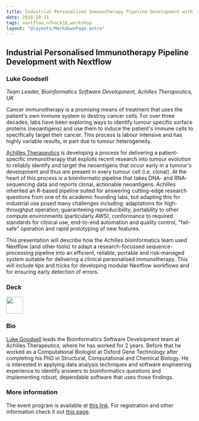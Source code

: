 ```yaml
---
title: Industrial Personalised Immunotherapy Pipeline Development with Nextflow
date: 2018-10-11
tags: nextflow,nfhack18,workshop
layout: "@layouts/MarkdownPage.astro"
---
```


## Industrial Personalised Immunotherapy Pipeline Development with Nextflow

### Luke Goodsell
*Team Leader, Bioinformatics Software Development, Achilles Therapeutics, UK*

Cancer immunotherapy is a promising means of treatment that uses the patient's own immune system to destroy cancer cells. For over three decades, labs have been exploring ways to identify tumour specific surface proteins (neoantigens) and use them to induce the patient's immune cells to specifically target their cancer. This process is labour intensive and has highly variable results, in part due to tumour heterogeneity.

[Achilles Therapeutics](https://achillestx.com/) is developing a process for delivering a patient-specific immunotherapy that exploits recent research into tumour evolution to reliably identify and target the neoantigens that occur early in a tumour's development and thus are present in every tumour cell (i.e. clonal). At the heart of this process is a bioinformatic pipeline that takes DNA- and RNA-sequencing data and reports clonal, actionable neoantigens. Achilles inherited an R-based pipeline suited for answering cutting-edge research questions from one of its academic founding labs, but adapting this for industrial use posed many challenges including: adaptations for high-throughput operation, guaranteeing reproducibility, portability to other compute environments (particularly AWS), conformance to required standards for clinical use, end-to-end automation and quality control, "fail-safe" operation and rapid prototyping of new features.

This presentation will describe how the Achilles bioinformatics team used Nextflow (and other tools) to adapt a research-focussed sequence-processing pipeline into an efficient, reliable, portable and risk-managed system suitable for delivering a clinical personalised immunotherapy. This will include tips and tricks for developing modular Nextflow workflows and for ensuring early detection of errors.

### Deck

<a href='/misc/nfhack18/luke.pdf'><img src='/img/deck.png' width='45pt' /></a>

### Bio

[Luke Goodsell](https://www.linkedin.com/in/luke-goodsell-910a2793/) leads the Bioinformatics Software Development team at Achilles Therapeutics, where he has worked for 2 years. Before that he worked as a Computational Biologist at Oxford Gene Technology after completing his PhD in Structural, Computational and Chemical Biology. He is interested in applying data analysis techniques and software engineering experience to identify answers to bioinformatics questions and implementing robust, dependable software that uses those findings.

### More information

The event program is available at [this link](https://github.com/nextflow-io/nf-hack18/blob/master/schedule.md). For registration and other information check it out [this page](http://www.crg.eu/en/event/coursescrg-nextflow-reproducible-silico-genomics-0).
